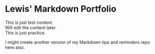 # Lewis' Markdown Portfolio

This is just test content.<br>
Will edit the content later.<br>
This is just practice.<br>


I might create another version of my Markdown tips and reminders repo here also.
